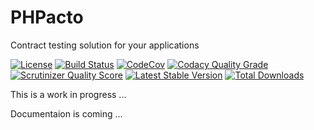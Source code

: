 # PHPacto
Contract testing solution for your applications

[![License](https://img.shields.io/packagist/l/bigfoot90/phpacto.svg)](https://packagist.org/packages/bigfoot90/phpacto)
[![Build Status](https://img.shields.io/travis/bigfoot90/phpacto.svg)](https://travis-ci.org/bigfoot90/phpacto)
[![CodeCov](https://img.shields.io/codecov/c/github/bigfoot90/phpacto.svg)](https://codecov.io/github/bigfoot90/phpacto)
[![Codacy Quality Grade](https://api.codacy.com/project/badge/Grade/5ca4fd2cc1044cd1923804c7a6cfc598)](https://www.codacy.com/app/bigfoot90/phpacto?utm_source=github.com&amp;utm_medium=referral&amp;utm_content=bigfoot90/phpacto&amp;utm_campaign=Badge_Grade)
[![Scrutinizer Quality Score](https://img.shields.io/scrutinizer/g/bigfoot90/phpacto.svg)](https://scrutinizer-ci.com/g/bigfoot90/phpacto)
[![Latest Stable Version](https://img.shields.io/packagist/v/bigfoot90/phpacto.svg)](https://packagist.org/packages/bigfoot90/phpacto)
[![Total Downloads](https://img.shields.io/packagist/dt/bigfoot90/phpacto.svg)](https://packagist.org/packages/bigfoot90/phpacto)

This is a work in progress ...

Documentaion is coming ...